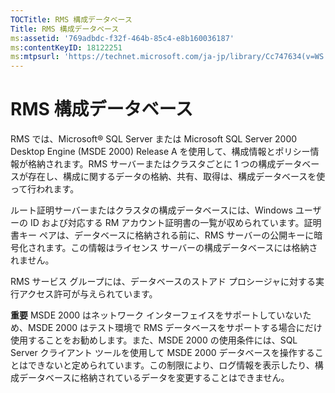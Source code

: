 ```yaml
---
TOCTitle: RMS 構成データベース
Title: RMS 構成データベース
ms:assetid: '769adbdc-f32f-464b-85c4-e8b160036187'
ms:contentKeyID: 18122251
ms:mtpsurl: 'https://technet.microsoft.com/ja-jp/library/Cc747634(v=WS.10)'
---
```


RMS 構成データベース
====================

RMS では、Microsoft® SQL Server または Microsoft SQL Server 2000 Desktop Engine (MSDE 2000) Release A を使用して、構成情報とポリシー情報が格納されます。RMS サーバーまたはクラスタごとに 1 つの構成データベースが存在し、構成に関するデータの格納、共有、取得は、構成データベースを使って行われます。

ルート証明サーバーまたはクラスタの構成データベースには、Windows ユーザーの ID および対応する RM アカウント証明書の一覧が収められています。証明書キー ペアは、データベースに格納される前に、RMS サーバーの公開キーに暗号化されます。この情報はライセンス サーバーの構成データベースには格納されません。

RMS サービス グループには、データベースのストアド プロシージャに対する実行アクセス許可が与えられています。

**重要**  MSDE 2000 はネットワーク インターフェイスをサポートしていないため、MSDE 2000 はテスト環境で RMS データベースをサポートする場合にだけ使用することをお勧めします。また、MSDE 2000 の使用条件には、SQL Server クライアント ツールを使用して MSDE 2000 データベースを操作することはできないと定められています。この制限により、ログ情報を表示したり、構成データベースに格納されているデータを変更することはできません。
